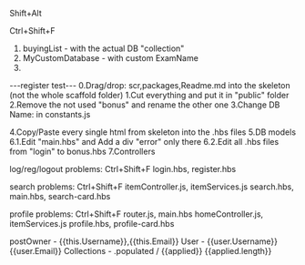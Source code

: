 


Shift+Alt









Ctrl+Shift+F
1. buyingList           - with the actual DB "collection"
2. MyCustomDatabase     - with custom ExamName
3. 


---register test---
0.Drag/drop: scr,packages,Readme.md   into the skeleton (not the whole scaffold folder)
1.Cut everything and put it in "public" folder
2.Remove the not used "bonus" and rename the other one
3.Change DB Name: in constants.js

4.Copy/Paste every single html from skeleton into the .hbs files
5.DB models
6.1.Edit "main.hbs" and Add a div "error" only there
6.2.Edit all .hbs files from "login" to bonus.hbs
7.Controllers


log/reg/logout problems: Ctrl+Shift+F
login.hbs, register.hbs

search problems: Ctrl+Shift+F
itemController.js, itemServices.js
search.hbs, main.hbs, search-card.hbs

profile problems: Ctrl+Shift+F
router.js, main.hbs 
homeController.js, itemServices.js
profile.hbs, profile-card.hbs




postOwner - {{this.Username}},{{this.Email}}
User - {{user.Username}} {{user.Email}}
Collections - .populated / {{applied}} {{applied.length}} 
